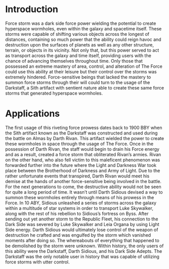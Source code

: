 # Introduction

Force storm was a dark side force power wielding the potential to create hyperspace wormholes, even within the galaxy and spacetime itself.
These storms were capable of shifting various objects across the longest of distances, containing so much power that the ability could reign havoc and destruction upon the surfaces of planets as well as any other structure, terrain, or objects in its vicinity.
Not only that, but this power served to act as transport across the galaxy and time itself, providing users with the chance of advancing themselves throughout time.
Only those that possessed an extreme mastery of area, control, and alteration of The Force could use this ability at their leisure but their control over the storms was extremely hindered.
Force-sensitive beings that lacked the mastery to summon force storms through their will could turn to the usage of the Darkstaff, a Sith artifact with sentient nature able to create these same force storms that generated hyperspace wormholes.

# Applications

The first usage of this riveting force prowess dates back to 1900 BBY when the Sith artifact known as the Darkstaff was constructed and used during the battle on Almas by Darth Rivan.
This artifact wielded the power to create these wormholes in space through the usage of The Force.
Once in the possession of Darth Rivan, the staff would begin to drain his Force energy and as a result, created a force storm that obliterated Rivan’s armies.
Rivan on the other hand, who also fell victim to this maleficent phenomenon was forwarded further into the future where the Light and Darkness War took place between the Brotherhood of Darkness and Army of Light.
Due to the rather unfortunate events that transpired, Darth Rivan would meet his demise at the hands of another force-sensitive being involved in the battle.
For the next generations to come, the destructive ability would not be seen for quite a long period of time.
It wasn’t until Darth Sidious devised a way to summon these wormholes entirely through means of his prowess in the Force.
In 10 ABY, Sidious unleashed a series of storms across the galaxy within a multitude of star systems in order to transport Luke Skywalker, along with the rest of his rebellion to Sidious’s fortress on Byss.
After sending out yet another storm to the Republic Fleet, his connection to the Dark Side was severed by Luke Skywalker and Leia Organa by using Light Side energy.
Darth Sidious would ultimately lose control of the weapon of destruction he crafted and was engulfed by the storm which vanished moments after doing so.
The whereabouts of everything that happened to be demolished by the storm were unknown.
Within history, the only users of this ability were the Darkstaff, Darth Sidious, and his Dark Side Adepts.
The Darkstaff was the only notable user in history that was capable of utilizing force storms with utter control.
